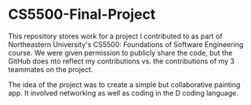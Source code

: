 # CS5500-Final-Project

This repository stores work for a project I contributed to as part of Northeastern University's CS5500: Foundations of Software Engineering course.
We were given permission to publicly share the code, but the GitHub does nto reflect my contributions vs. the contributions of my 3 teammates on the project.

The idea of the project was to create a simple but collaborative painting app. It involved networking as well as coding in the D coding language.

